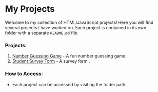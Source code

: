 # My Projects

Welcome to my collection of HTML/JavaScript projects! Here you will find several projects I have worked on. Each project is contained in its own folder with a separate `README.md` file.

### Projects:
1. [Number Guessing Game](guessingGame/) - A fun number guessing game.
2. [Student Survey Form](https://github.com/Jagriti-17/JavaScript-Projects/tree/main/student%20survey%20form) - A survey form .

### How to Access:
- Each project can be accessed by visiting the folder path.
